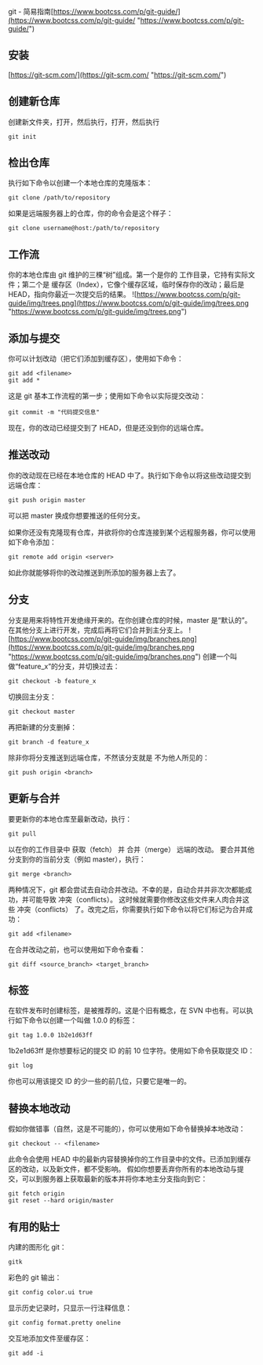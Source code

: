 git - 简易指南[https://www.bootcss.com/p/git-guide/](https://www.bootcss.com/p/git-guide/ "https://www.bootcss.com/p/git-guide/")
## 安装
[https://git-scm.com/](https://git-scm.com/ "https://git-scm.com/")
## 创建新仓库
创建新文件夹，打开，然后执行，打开，然后执行
```$xslt
git init
```
## 检出仓库
执行如下命令以创建一个本地仓库的克隆版本：
```$xslt
git clone /path/to/repository
```
如果是远端服务器上的仓库，你的命令会是这个样子：
```$xslt
git clone username@host:/path/to/repository
```
## 工作流
你的本地仓库由 git 维护的三棵“树”组成。第一个是你的 工作目录，它持有实际文件；第二个是 缓存区（Index），它像个缓存区域，临时保存你的改动；最后是 HEAD，指向你最近一次提交后的结果。
![https://www.bootcss.com/p/git-guide/img/trees.png](https://www.bootcss.com/p/git-guide/img/trees.png "https://www.bootcss.com/p/git-guide/img/trees.png")

## 添加与提交
你可以计划改动（把它们添加到缓存区），使用如下命令：
```
git add <filename>
git add *
```
这是 git 基本工作流程的第一步；使用如下命令以实际提交改动：
```
git commit -m "代码提交信息"
```
现在，你的改动已经提交到了 HEAD，但是还没到你的远端仓库。
## 推送改动
你的改动现在已经在本地仓库的 HEAD 中了。执行如下命令以将这些改动提交到远端仓库：
```
git push origin master
```
可以把 master 换成你想要推送的任何分支。

如果你还没有克隆现有仓库，并欲将你的仓库连接到某个远程服务器，你可以使用如下命令添加：
```
git remote add origin <server>
```
如此你就能够将你的改动推送到所添加的服务器上去了。
## 分支
分支是用来将特性开发绝缘开来的。在你创建仓库的时候，master 是“默认的”。在其他分支上进行开发，完成后再将它们合并到主分支上。
![https://www.bootcss.com/p/git-guide/img/branches.png](https://www.bootcss.com/p/git-guide/img/branches.png "https://www.bootcss.com/p/git-guide/img/branches.png")
创建一个叫做“feature_x”的分支，并切换过去：
```
git checkout -b feature_x
```
切换回主分支：
```
git checkout master
```
再把新建的分支删掉：
```
git branch -d feature_x
```
除非你将分支推送到远端仓库，不然该分支就是 不为他人所见的：
```
git push origin <branch>
```
## 更新与合并
要更新你的本地仓库至最新改动，执行：
```
git pull
```
以在你的工作目录中 获取（fetch） 并 合并（merge） 远端的改动。
要合并其他分支到你的当前分支（例如 master），执行：
```
git merge <branch>
```
两种情况下，git 都会尝试去自动合并改动。不幸的是，自动合并并非次次都能成功，并可能导致 冲突（conflicts）。 这时候就需要你修改这些文件来人肉合并这些 冲突（conflicts） 了。改完之后，你需要执行如下命令以将它们标记为合并成功：
```
git add <filename>
```
在合并改动之前，也可以使用如下命令查看：
```
git diff <source_branch> <target_branch>
```
## 标签
在软件发布时创建标签，是被推荐的。这是个旧有概念，在 SVN 中也有。可以执行如下命令以创建一个叫做 1.0.0 的标签：
```
git tag 1.0.0 1b2e1d63ff
```
1b2e1d63ff 是你想要标记的提交 ID 的前 10 位字符。使用如下命令获取提交 ID：
```
git log
```
你也可以用该提交 ID 的少一些的前几位，只要它是唯一的。
## 替换本地改动
假如你做错事（自然，这是不可能的），你可以使用如下命令替换掉本地改动：
```
git checkout -- <filename>
```
此命令会使用 HEAD 中的最新内容替换掉你的工作目录中的文件。已添加到缓存区的改动，以及新文件，都不受影响。
假如你想要丢弃你所有的本地改动与提交，可以到服务器上获取最新的版本并将你本地主分支指向到它：
```
git fetch origin
git reset --hard origin/master
```
## 有用的贴士
内建的图形化 git：
```
gitk
```
彩色的 git 输出：
```
git config color.ui true
```
显示历史记录时，只显示一行注释信息：
```
git config format.pretty oneline
```
交互地添加文件至缓存区：
```
git add -i
```